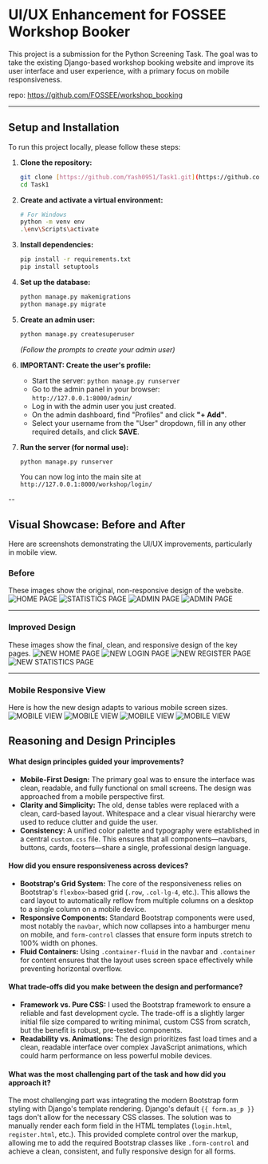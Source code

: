 # UI/UX Enhancement for FOSSEE Workshop Booker

This project is a submission for the Python Screening Task. The goal was to take the existing Django-based workshop booking website and improve its user interface and user experience, with a primary focus on mobile responsiveness.

repo: https://github.com/FOSSEE/workshop_booking

---

## Setup and Installation

To run this project locally, please follow these steps:

1.  **Clone the repository:**
    ```bash
    git clone [https://github.com/Yash0951/Task1.git](https://github.com/Yash0951/Task1.git)
    cd Task1
    ```

2.  **Create and activate a virtual environment:**
    ```bash
    # For Windows
    python -m venv env
    .\env\Scripts\activate
    ```

3.  **Install dependencies:**
    ```bash
    pip install -r requirements.txt
    pip install setuptools
    ```

4.  **Set up the database:**
    ```bash
    python manage.py makemigrations
    python manage.py migrate
    ```

5.  **Create an admin user:**
    ```bash
    python manage.py createsuperuser
    ```
    *(Follow the prompts to create your admin user)*

6.  **IMPORTANT: Create the user's profile:**
    * Start the server: `python manage.py runserver`
    * Go to the admin panel in your browser: `http://127.0.0.1:8000/admin/`
    * Log in with the admin user you just created.
    * On the admin dashboard, find "Profiles" and click **"+ Add"**.
    * Select your username from the "User" dropdown, fill in any other required details, and click **SAVE**.

7.  **Run the server (for normal use):**
    ```bash
    python manage.py runserver
    ```
    You can now log into the main site at `http://127.0.0.1:8000/workshop/login/`

--


<!-- ## Visual Showcase: Before and After

Here are screenshots demonstrating the UI/UX improvements, particularly in mobile view.

| Before | 
![HOME PAGE](workshop_booking/screenshots/OLD_home.png)
![STATISTICS PAGE](workshop_booking/screenshots/OLD_statistics.png)
![ADMIN PAGE](workshop_booking/screenshots/OLD_admin1.png)
![ADMIN PAGE](workshop_booking/screenshots/OLD_admin2.png)

| improved | 
![HOME PAGE](workshop_booking/screenshots/imroved_home.png)
![HOME PAGE](workshop_booking/screenshots/improved_home2.png)
![STATISTICS](workshop_booking/screenshots/improved_statitics.png)

| new |
![HOME PAGE](workshop_booking/screenshots/NEW_home.png) 
![HOME PAGE](workshop_booking/screenshots/NEW_home.png)
![HOME PAGE](workshop_booking/screenshots/NEW_home2.png)
![LOGIN PAGE](workshop_booking/screenshots/NEW_login.png)
![REGISTER PAGE](workshop_booking/screenshots/NEW_register.png)
![STATISTICS PAGE](workshop_booking/screenshots/NEW_statistics.png)
![STATISTICS PAGE](workshop_booking/screenshots/NEW_statistics2.png)
![STATISTICS PAGE](workshop_booking/screenshots/NEW_statistics3.png)
![ADMIN PAGE](workshop_booking/screenshots/NEW_admin.png)

| mobile view/ responsive|
![MOBILE VIEW](workshop_booking/screenshots/Mobile1.png)
![MOBILE VIEW](workshop_booking/screenshots/Mobile2.png)
![MOBILE VIEW](workshop_booking/screenshots/Mobile3.png)
![MOBILE VIEW](workshop_booking/screenshots/Mobile5.png)
![MOBILE VIEW](workshop_booking/screenshots/Mobile4.png)
![MOBILE VIEW](workshop_booking/screenshots/Mobile6.png)

--- -->

<!-- ## Visual Showcase: Before and After

Here are screenshots demonstrating the UI/UX improvements, particularly in mobile view.

### Key Page Improvements

| Before | After |
| :---: | :---: |
| ![Old Home Page](screenshots/OLD_home.png) | ![New Home Page](screenshots/NEW_home.png) |
| *Original landing page.* | *New landing page with a clean, modern design.* |
| ![Old Login Page](screenshots/OLD_home.png) | ![New Login Page](screenshots/NEW_login.png) |
| *Original, non-responsive login form.* | *New, responsive login form with a professional layout.* |
| ![Old Statistics Page](screenshots/OLD_statistics.png) | ![New Statistics Page](screenshots/NEW_statistics.png) |
| *Original statistics page with a rigid table.* | *New statistics page with improved filters and layout.* |


### Mobile Responsive View

Here is how the new design adapts to a mobile screen size.

| Login & Register | Workshop Status | Details |
| :---: | :---: | :---: |
| ![Mobile View 1](screenshots/Mobile1.png) | ![Mobile View 2](screenshots/Mobile2.png) | ![Mobile View 3](screenshots/Mobile3.png) | -->

## Visual Showcase: Before and After

Here are screenshots demonstrating the UI/UX improvements, particularly in mobile view.

### Before
These images show the original, non-responsive design of the website.
![HOME PAGE](screenshots/OLD_home.png)
![STATISTICS PAGE](screenshots/OLD_statistics.png)
![ADMIN PAGE](screenshots/OLD_admin1.png)
![ADMIN PAGE](screenshots/OLD_admin2.png)

---
### Improved Design
These images show the final, clean, and responsive design of the key pages.
![NEW HOME PAGE](screenshots/NEW_home2.png)
![NEW LOGIN PAGE](screenshots/NEW_login.png)
![NEW REGISTER PAGE](screenshots/NEW_register.png)
![NEW STATISTICS PAGE](screenshots/NEW_statistics3.png)

---
### Mobile Responsive View
Here is how the new design adapts to various mobile screen sizes.
![MOBILE VIEW](screenshots/Mobile1.png)
![MOBILE VIEW](screenshots/Mobile2.png)
![MOBILE VIEW](screenshots/Mobile3.png)
![MOBILE VIEW](screenshots/Mobile4.png)

## Reasoning and Design Principles

#### What design principles guided your improvements?

* **Mobile-First Design:** The primary goal was to ensure the interface was clean, readable, and fully functional on small screens. The design was approached from a mobile perspective first.
* **Clarity and Simplicity:** The old, dense tables were replaced with a clean, card-based layout. Whitespace and a clear visual hierarchy were used to reduce clutter and guide the user.
* **Consistency:** A unified color palette and typography were established in a central `custom.css` file. This ensures that all components—navbars, buttons, cards, footers—share a single, professional design language.

#### How did you ensure responsiveness across devices?

* **Bootstrap's Grid System:** The core of the responsiveness relies on Bootstrap's `flexbox`-based grid (`.row`, `.col-lg-4`, etc.). This allows the card layout to automatically reflow from multiple columns on a desktop to a single column on a mobile device.
* **Responsive Components:** Standard Bootstrap components were used, most notably the `navbar`, which now collapses into a hamburger menu on mobile, and `form-control` classes that ensure form inputs stretch to 100% width on phones.
* **Fluid Containers:** Using `.container-fluid` in the navbar and `.container` for content ensures that the layout uses screen space effectively while preventing horizontal overflow.

#### What trade-offs did you make between the design and performance?

* **Framework vs. Pure CSS:** I used the Bootstrap framework to ensure a reliable and fast development cycle. The trade-off is a slightly larger initial file size compared to writing minimal, custom CSS from scratch, but the benefit is robust, pre-tested components.
* **Readability vs. Animations:** The design prioritizes fast load times and a clean, readable interface over complex JavaScript animations, which could harm performance on less powerful mobile devices.

#### What was the most challenging part of the task and how did you approach it?

The most challenging part was integrating the modern Bootstrap form styling with Django's template rendering. Django's default `{{ form.as_p }}` tags don't allow for the necessary CSS classes. The solution was to manually render each form field in the HTML templates (`login.html`, `register.html`, etc.). This provided complete control over the markup, allowing me to add the required Bootstrap classes like `.form-control` and achieve a clean, consistent, and fully responsive design for all forms.